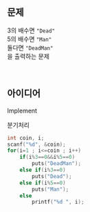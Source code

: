 ## 문제
3의 배수면 `"Dead"`  
5의 배수면 `"Man"`  
둘다면 `"DeadMan"`  
을 출력하는 문제

<br/>

## 아이디어
Implement

분기처리
```c
int coin, i;
scanf("%d", &coin);
for(i=1 ; i<=coin ; i++)
	if(i%3==0&&i%5==0)
		puts("DeadMan");
	else if(i%3==0)
		puts("Dead");
	else if(i%5==0)
		puts("Man");
	else
		printf("%d ", i);
```